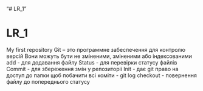 “# LR_1”
# LR_1
My first repository
Git – это программне забеспечення для контролю версiй
Вони можуть бути не зміненими, зміненими або індексованими
add - для додавання файлу
Status - для перевiрки статусу файлiв
Commit - для збереження змiн у репозиторii
Init - дає git право на доступ до папки
щоб побачити всі коміти - git log
checkout - повернення файлу до попереднього статусу

